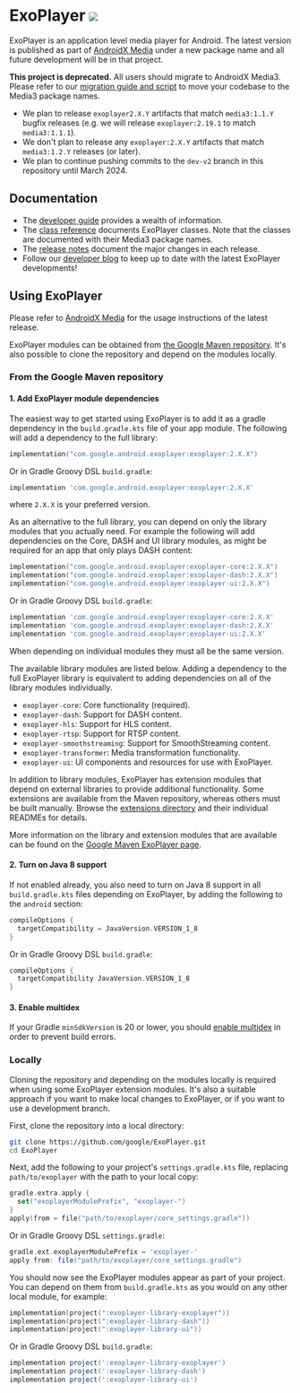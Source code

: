 # ExoPlayer <img src="https://img.shields.io/github/v/release/google/ExoPlayer.svg?label=latest"/>

ExoPlayer is an application level media player for Android. The latest version
is published as part of [AndroidX Media][] under a new package name and all
future development will be in that project.

**This project is deprecated.** All users should migrate to AndroidX Media3.
Please refer to our [migration guide and script][] to move your codebase to the
Media3 package names.

*   We plan to release `exoplayer2.X.Y` artifacts that match `media3:1.1.Y`
    bugfix releases (e.g. we will release `exoplayer:2.19.1` to match
    `media3:1.1.1`).
*   We don't plan to release any `exoplayer:2.X.Y` artifacts that match
    `media3:1.2.Y` releases (or later).
*   We plan to continue pushing commits to the `dev-v2` branch in this
    repository until March 2024.

[AndroidX Media]: https://github.com/androidx/media
[migration guide and script]: https://developer.android.com/guide/topics/media/media3/getting-started/migration-guide

## Documentation

*   The [developer guide][] provides a wealth of information.
*   The [class reference][] documents ExoPlayer classes. Note that the classes
    are documented with their Media3 package names.
*   The [release notes][] document the major changes in each release.
*   Follow our [developer blog][] to keep up to date with the latest ExoPlayer
    developments!

[developer guide]: https://developer.android.com/guide/topics/media/exoplayer
[class reference]: https://developer.android.com/reference/androidx/media3/common/package-summary
[release notes]: https://github.com/google/ExoPlayer/blob/release-v2/RELEASENOTES.md
[developer blog]: https://medium.com/google-exoplayer

## Using ExoPlayer

Please refer to
[AndroidX Media](https://github.com/androidx/media/blob/release/README.md) for
the usage instructions of the latest release.

ExoPlayer modules can be obtained from [the Google Maven repository][]. It's
also possible to clone the repository and depend on the modules locally.

[the Google Maven repository]: https://developer.android.com/studio/build/dependencies#google-maven

### From the Google Maven repository

#### 1. Add ExoPlayer module dependencies

The easiest way to get started using ExoPlayer is to add it as a gradle
dependency in the `build.gradle.kts` file of your app module. The following will
add a dependency to the full library:

```kotlin
implementation("com.google.android.exoplayer:exoplayer:2.X.X")
```

Or in Gradle Groovy DSL `build.gradle`:

```groovy
implementation 'com.google.android.exoplayer:exoplayer:2.X.X'
```

where `2.X.X` is your preferred version.

As an alternative to the full library, you can depend on only the library
modules that you actually need. For example the following will add dependencies
on the Core, DASH and UI library modules, as might be required for an app that
only plays DASH content:

```kotlin
implementation("com.google.android.exoplayer:exoplayer-core:2.X.X")
implementation("com.google.android.exoplayer:exoplayer-dash:2.X.X")
implementation("com.google.android.exoplayer:exoplayer-ui:2.X.X")
```

Or in Gradle Groovy DSL `build.gradle`:

```groovy
implementation 'com.google.android.exoplayer:exoplayer-core:2.X.X'
implementation 'com.google.android.exoplayer:exoplayer-dash:2.X.X'
implementation 'com.google.android.exoplayer:exoplayer-ui:2.X.X'
```

When depending on individual modules they must all be the same version.

The available library modules are listed below. Adding a dependency to the full
ExoPlayer library is equivalent to adding dependencies on all of the library
modules individually.

* `exoplayer-core`: Core functionality (required).
* `exoplayer-dash`: Support for DASH content.
* `exoplayer-hls`: Support for HLS content.
* `exoplayer-rtsp`: Support for RTSP content.
* `exoplayer-smoothstreaming`: Support for SmoothStreaming content.
* `exoplayer-transformer`: Media transformation functionality.
* `exoplayer-ui`: UI components and resources for use with ExoPlayer.

In addition to library modules, ExoPlayer has extension modules that depend on
external libraries to provide additional functionality. Some extensions are
available from the Maven repository, whereas others must be built manually.
Browse the [extensions directory][] and their individual READMEs for details.

More information on the library and extension modules that are available can be
found on the [Google Maven ExoPlayer page][].

[extensions directory]: https://github.com/google/ExoPlayer/tree/release-v2/extensions/
[Google Maven ExoPlayer page]: https://maven.google.com/web/index.html#com.google.android.exoplayer

#### 2. Turn on Java 8 support

If not enabled already, you also need to turn on Java 8 support in all
`build.gradle.kts` files depending on ExoPlayer, by adding the following to the
`android` section:

```kotlin
compileOptions {
  targetCompatibility = JavaVersion.VERSION_1_8
}
```

Or in Gradle Groovy DSL `build.gradle`:

```groovy
compileOptions {
  targetCompatibility JavaVersion.VERSION_1_8
}
```

#### 3. Enable multidex

If your Gradle `minSdkVersion` is 20 or lower, you should
[enable multidex](https://developer.android.com/studio/build/multidex) in order
to prevent build errors.

### Locally

Cloning the repository and depending on the modules locally is required when
using some ExoPlayer extension modules. It's also a suitable approach if you
want to make local changes to ExoPlayer, or if you want to use a development
branch.

First, clone the repository into a local directory:

```sh
git clone https://github.com/google/ExoPlayer.git
cd ExoPlayer
```

Next, add the following to your project's `settings.gradle.kts` file, replacing
`path/to/exoplayer` with the path to your local copy:

```kotlin
gradle.extra.apply {
  set("exoplayerModulePrefix", "exoplayer-")
}
apply(from = file("path/to/exoplayer/core_settings.gradle"))
```

Or in Gradle Groovy DSL `settings.gradle`:

```groovy
gradle.ext.exoplayerModulePrefix = 'exoplayer-'
apply from: file("path/to/exoplayer/core_settings.gradle")
```

You should now see the ExoPlayer modules appear as part of your project. You can
depend on them from `build.gradle.kts` as you would on any other local module,
for example:

```kotlin
implementation(project(":exoplayer-library-exoplayer"))
implementation(project(":exoplayer-library-dash"))
implementation(project(":exoplayer-library-ui"))
```

Or in Gradle Groovy DSL `build.gradle`:

```groovy
implementation project(':exoplayer-library-exoplayer')
implementation project(':exoplayer-library-dash')
implementation project(':exoplayer-library-ui')
```

